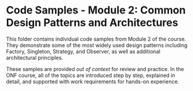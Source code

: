 # Code Samples - Module 2: Common Design Patterns and Architectures

This folder contains individual code samples from Module 2 of the course. They demonstrate some of the most widely used design patterns including Factory, Singleton, Strategy, and Observer, as well as additional architectural principles.

These samples are provided *out of context* for review and practice. In the ONF course, all of the topics are introduced step by step, explained in detail, and supported with work requirements for hands-on experience.
